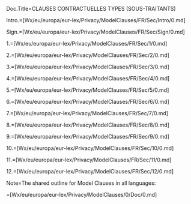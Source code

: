 Doc.Title=CLAUSES CONTRACTUELLES TYPES (SOUS-TRAITANTS)

Intro.=[Wx/eu/europa/eur-lex/Privacy/ModelClauses/FR/Sec/Intro/0.md]

Sign.=[Wx/eu/europa/eur-lex/Privacy/ModelClauses/FR/Sec/Sign/0.md]

1.=[Wx/eu/europa/eur-lex/Privacy/ModelClauses/FR/Sec/1/0.md]

2.=[Wx/eu/europa/eur-lex/Privacy/ModelClauses/FR/Sec/2/0.md]

3.=[Wx/eu/europa/eur-lex/Privacy/ModelClauses/FR/Sec/3/0.md]

4.=[Wx/eu/europa/eur-lex/Privacy/ModelClauses/FR/Sec/4/0.md]

5.=[Wx/eu/europa/eur-lex/Privacy/ModelClauses/FR/Sec/5/0.md]

6.=[Wx/eu/europa/eur-lex/Privacy/ModelClauses/FR/Sec/6/0.md]

7.=[Wx/eu/europa/eur-lex/Privacy/ModelClauses/FR/Sec/7/0.md]

8.=[Wx/eu/europa/eur-lex/Privacy/ModelClauses/FR/Sec/8/0.md]

9.=[Wx/eu/europa/eur-lex/Privacy/ModelClauses/FR/Sec/9/0.md]

10.=[Wx/eu/europa/eur-lex/Privacy/ModelClauses/FR/Sec/10/0.md]

11.=[Wx/eu/europa/eur-lex/Privacy/ModelClauses/FR/Sec/11/0.md]

12.=[Wx/eu/europa/eur-lex/Privacy/ModelClauses/FR/Sec/12/0.md]

Note=The shared outline for Model Clauses in all languages:

=[Wx/eu/europa/eur-lex/Privacy/ModelClauses/0/Doc/0.md]